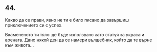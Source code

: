 ## 44.

Какво да се прави, явно не ти е било писано да завършиш
приключението си с успех. 

Вкамененото ти тяло ще бъде използвано
като статуя за украса и арената. Дано някой ден да се намери
вълшебник, който да те върне към живота...
